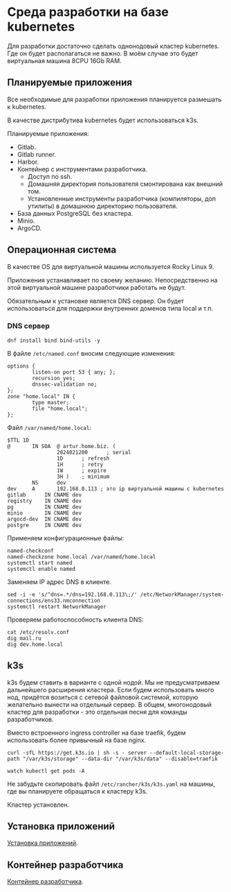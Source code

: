 # Среда разработки на базе kubernetes

Для разработки достаточно сделать однонодовый кластер kubernetes. Где он будет располагаться не важно. В моём случае это будет виртуальная машина 8CPU 16Gb RAM.

## Планируемые приложения

Все необходимые для разработки приложения планируется размешать к kubernetes.

В качестве дистрибутива kubernetes будет использоваться k3s.

Планируемые приложения:

- Gitlab.
- Gitlab runner.
- Harbor.
- Контейнер с инструментами разработчика.
  - Доступ по ssh.
  - Домашняя директория пользователя смонтирована как внешний том.
  - Установленные инструменты разработчика (компиляторы, доп утилиты) в домашнюю директорию пользователя.
- База данных PostgreSQL без кластера.
- Minio.
- ArgoCD.

## Операционная система

В качестве OS для виртуальной машины используется Rocky Linux 9.

Приложения устанавливает по своему желанию. Непосредственно на этой виртуальной машине разработчики работать не будут.

Обязательным к установке является DNS сервер. Он будет использоваться для поддержки внутренних доменов типа local и т.п.

### DNS сервер

```shell
dnf install bind bind-utils -y
```

В файле `/etc/named.conf` вносим следующие изменения:

```text
options {
        listen-on port 53 { any; };
        recursion yes;
        dnssec-validation no;
};        
zone "home.local" IN {
        type master;
        file "home.local";
};        
```

Файл `/var/named/home.local`:

```zone
$TTL 1D
@       IN SOA  @ artur.home.biz. (
                2024021200      ; serial
                1D      ; refresh
                1H      ; retry
                1W      ; expire
                3H )    ; minimum
        NS      dev
dev     A       192.168.0.113 ; это ip виртуальной машины с kubernetes
gitlab      IN CNAME dev
registry    IN CNAME dev
pg          IN CNAME dev
minio       IN CNAME dev
argocd-dev  IN CNAME dev
postgre     IN CNAME dev
```

Применяем конфигурационные файлы:

```shell
named-checkconf
named-checkzone home.local /var/named/home.local
systemctl start named
systemctl enable named
```

Заменяем IP адрес DNS в клиенте.

```shell
sed -i -e 's/^dns=.*/dns=192.168.0.113\;/' /etc/NetworkManager/system-connections/ens33.nmconnection
systemctl restart NetworkManager
```

Проверяем работоспособность клиента DNS:

```shell
cat /etc/resolv.conf
dig mail.ru
dig dev.home.local
```

## k3s

k3s будем ставить в варианте с одной нодой. Мы не предусматриваем дальнейшего расширения
кластера. Если будем использовать много нод, придётся возиться с сетевой файловой системой, которую желательно вынести на отдельный сервер. В общем, многонодовый кластер для разработки - это отдельная песня для команды разработчиков.

Вместо встроенного ingress controller на базе traefik, будем использовать более привычный на базе nginx.

```shell
curl -sfL https://get.k3s.io | sh -s - server --default-local-storage-path "/var/k3s/storage" --data-dir "/var/k3s/data" --disable=traefik
```

```shell
watch kubectl get pods -A
```

Не забудьте скопировать файл `/etc/rancher/k3s/k3s.yaml` на машины, где вы планируете
обращаться к кластеру k3s.

Кластер установлен.

## Установка приложений

[Установка приложений](k3s-application.md).

## Контейнер разработчика

[Контейнер разработчика](ws.md).
